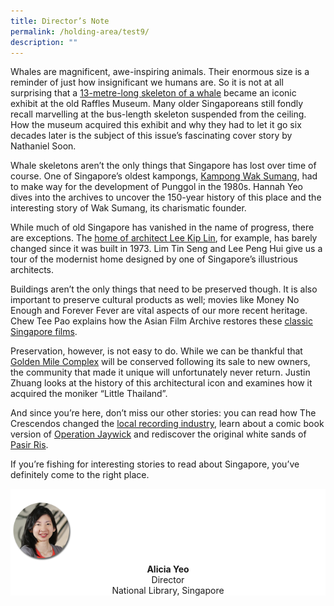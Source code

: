 ```yaml
---
title: Director’s Note
permalink: /holding-area/test9/
description: ""
---
```

Whales are magnificent, awe-inspiring animals. Their enormous size is a reminder of just how insignificant we humans are. So it is not at all surprising that a [13-metre-long skeleton of a whale](/vol-19/issue-2/jul-sep-2023/whales-skeletons-museums/) became an iconic exhibit at the old Raffles Museum. Many older Singaporeans still fondly recall marvelling at the bus-length skeleton suspended from the ceiling. How the museum acquired this exhibit and why they had to let it go six decades later is the subject of this issue’s fascinating cover story by Nathaniel Soon.

Whale skeletons aren’t the only things that Singapore has lost over time of course. One of Singapore’s oldest kampongs, [Kampong Wak Sumang](/vol-19/issue-2/jul-sep-2023/kampong-wak-sumang-punggol/), had to make way for the development of Punggol in the 1980s. Hannah Yeo dives into the archives to uncover the 150-year history of this place and the interesting story of Wak Sumang, its charismatic founder.

While much of old Singapore has vanished in the name of progress, there are exceptions. The [home of architect Lee Kip Lin](/vol-19/issue-2/jul-sep-2023/lee-kip-lin-binjai-park-house/), for example, has barely changed since it was built in 1973. Lim Tin Seng and Lee Peng Hui give us a tour of the modernist home designed by one of Singapore’s illustrious architects.

Buildings aren’t the only things that need to be preserved though. It is also important to preserve cultural products as well; movies like Money No Enough and Forever Fever are vital aspects of our more recent heritage. Chew Tee Pao explains how the Asian Film Archive restores these [classic Singapore films](/vol-19/issue-2/jul-sep-2023/restoring-singaporean-films/).

Preservation, however, is not easy to do. While we can be thankful that [Golden Mile Complex](/vol-19/issue-2/jul-sep-2023/golden-mile-complex/) will be conserved following its sale to new owners, the community that made it unique will unfortunately never return. Justin Zhuang looks at the history of this architectural icon and examines how it acquired the moniker “Little Thailand”.

And since you’re here, don’t miss our other stories: you can read how The Crescendos changed the [local recording industry](/vol-19/issue-2/jul-sep-2023/singapore-record-industry-1960s/), learn about a comic book version of [Operation Jaywick](/vol-19/issue-2/jul-sep-2023/operation-jaywick-comic-book-victor/) and rediscover the original white sands of [Pasir Ris](/vol-19/issue-2/jul-sep-2023/history-pasir-ris/). 

If you’re fishing for interesting stories to read about Singapore, you’ve definitely come to the right place.

<div style="background-color: white;">
<br>
<img src="/images/vol-17-issue-3/Director.png" style="width: 100px; height: 100px;">
<center><b>Alicia Yeo</b><br>Director<br>National Library, Singapore</center>
</div>
